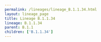 ```yaml
---
permalink: /lineages/lineage_B.1.1.34.html
layout: lineage_page
title: Lineage B.1.1.34
lineage: B.1.1.34
parent: B.1.1
children: ['B.1.1.34']
---
```

